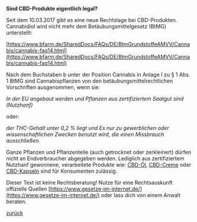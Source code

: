 **Sind CBD-Produkte eigentlich legal?**

Seit dem 10.03.2017 gibt es eine neue Rechtslage bei CBD-Produkten.
Cannabidiol wird nicht mehr dem Betäubungsmittelgesetz (BtMG) unterstellt:

[https://www.bfarm.de/SharedDocs/FAQs/DE/BtmGrundstoffeAMVV/Cannabis/cannabis-faq14.html](https://www.bfarm.de/SharedDocs/FAQs/DE/BtmGrundstoffeAMVV/Cannabis/cannabis-faq14.html)

Nach dem Buchstaben b unter der Position Cannabis in Anlage I zu § 1 Abs. 1 BtMG sind Cannabispflanzen von den betäubungsmittelrechtlichen Vorschriften ausgenommen, wenn sie:

*In der EU angebaut werden und*
*Pflanzen aus zertifiziertem Saatgut sind (Nutzhanf)*

oder:

*der THC-Gehalt unter 0,2 % liegt und*
*Es nur zu gewerblichen oder wissenschaftlichen Zwecken benutzt wird, die einen Missbrauch ausschließen.*

Ganze Pflanzen und Pflanzenteile (auch getrocknet oder zerkleinert) dürfen nicht an Endverbraucher abgegeben werden. 
Lediglich aus zertifiziertem Nutzhanf gewonnene, verarbeitete Produkte wie: 
[CBD-Öl](https://cbd-magna.de/cbd-oel), [CBD-Creme](https://cbd-magna.de/cbd-creme) oder [CBD-Kapseln](https://cbd-magna.de/cbd-kapsel-spray) sind für Konsumenten zulässig.

Dieser Text ist keine Rechtsberatung! Nutze für eine Rechtsauskunft offizielle Quellen [https://www.gesetze-im-internet.de/](https://www.gesetze-im-internet.de/) oder lass dich von einem Anwalt beraten.


[zurück](https://henrikditegra.github.io/)
